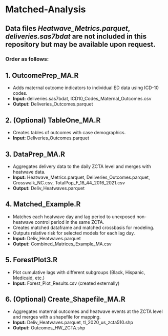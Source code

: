 # Matched-Analysis

## Data files *Heatwave_Metrics.parquet*, *deliveries.sas7bdat* are not included in this repository but may be available upon request. 

### Order as follows: 

## 1. OutcomePrep_MA.R
- Adds maternal outcome indicators to individual ED data using ICD-10 codes.
- **Input:** deliveries.sas7bdat, ICD10_Codes_Maternal_Outcomes.csv
- **Output:** Deliveries_Outcomes.parquet
## 2. (Optional) TableOne_MA.R
- Creates tables of outcomes with case demographics.
- **Input:** Deliveries_Outcomes.parquet
## 3. DataPrep_MA.R
- Aggregates delivery data to the daily ZCTA level and merges with heatwave data.
- **Input:** Heatwave_Metrics.parquet, Deliveries_Outcomes.parquet, Crosswalk_NC.csv, TotalPop_F_18_44_2016_2021.csv
- **Output:** Deliv_Heatwaves.parquet
## 4. Matched_Example.R
- Matches each heatwave day and lag period to unexposed non-heatwave control period in the same ZCTA.
- Creates matched dataframe and matched crossbasis for modeling.
- Outputs relative risk for selected models for each lag day.
- **Input:** Deliv_Heatwaves.parquet
- **Output:** Combined_Matrices_Example_MA.csv
## 5. ForestPlot3.R
- Plot cumulative lags with different subgroups (Black, Hispanic, Medicaid, etc.)
- **Input:** Forest_Plot_Results.csv (created externally)
## 6. (Optional) Create_Shapefile_MA.R
- Aggregates maternal outcomes and heatwave events at the ZCTA level and merges with a shapefile for mapping.
- **Input:** Deliv_Heatwaves.parquet, tl_2020_us_zcta510.shp
- **Output:** Outcomes_HW_ZCTA.shp
